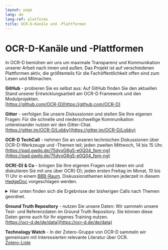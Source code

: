```yaml
---
layout: page
lang: de
lang-ref: platforms
title: OCR-D-Kanäle und -Plattformen
---
```


# OCR-D-Kanäle und -Plattformen

In OCR-D bemühen wir uns um maximale Transparenz und Kommunikation unserer Arbeit nach innen und außen. Das Projekt ist auf verschiedenen Plattformen aktiv,
die größtenteils für die Fachöffentlichkeit offen sind zum Lesen und Mitmachen.

**GitHub** - probieren Sie es selbst aus: Auf GitHub finden Sie den aktuellen Stand unserer Entwicklungsarbeit am OCR-D Framework und den Modulprojekten.  
[https://github.com/OCR-D](https://github.com/OCR-D)

**Gitter** - verfolgen Sie unsere Diskussionen und stellen Sie Ihre eigenen Fragen: Für die schnelle und niederschwellige Kommunikation untereinander nutzen wir den Gitter-Chat.  
[https://gitter.im/OCR-D/Lobby](https://gitter.im/OCR-D/Lobby)

**OCR-D TechCall** - nehmen Sie an unseren technischen Diskussionen über OCR-D-Werkzeuge und -Themen teil; jeden zweiten Mittwoch, 14 bis 15 Uhr.
[https://pad.gwdg.de/75dyxG6gS-e0Q04_fpm-ng](https://pad.gwdg.de/75dyxG6gS-e0Q04_fpm-ng)

**OCR(-D) & Co** - bringen Sie Ihre eigenen Fragen und Ideen ein und diskutieren Sie mit uns über OCR(-D); jeden ersten Freitag im Monat, 10 bis 11 Uhr in einem 
[BBB-Raum](https://meet.gwdg.de/b/kon-v6q-azq-3el). Diskussionsthemen können jederzeit in diesem [HedgeDoc](https://pad.gwdg.de/4DOfRl42RIeAQYDaimFx-w) vorgeschlagen werden.
<details>
<summary>Hier unten finden sich die Ergebnisse der bisherigen Calls nach Themen geordnet.</summary>
</details>

**Ground Truth Repository** - nutzen Sie unsere Daten: Wir sammeln unsere Test- und Referenzdaten im Ground Truth Repository. Sie können diese Daten gerne auch für Ihr eigenes Training nutzen.  
[https://ocr-d.de/de/data](https://ocr-d.de/de/data)

**Technology Watch** - In der Zotero-Gruppe von OCR-D sammeln wir gemeinsam mit Interessierten relevante Literatur über OCR.  
[Zotero-Liste](https://www.zotero.org/groups/ocr-d)
